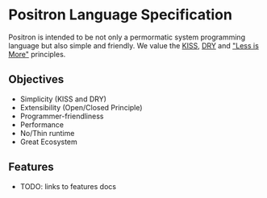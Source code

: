 Positron Language Specification
===============================

Positron is intended to be not only a permormatic system programming language but also simple and friendly. We value the [KISS](http://en.wikipedia.org/wiki/KISS_principle), [DRY](http://en.wikipedia.org/wiki/Don't_repeat_yourself) and ["Less is More"](http://en.wikipedia.org/wiki/Less_is_more) principles.

Objectives
----------

* Simplicity (KISS and DRY)
* Extensibility (Open/Closed Principle)
* Programmer-friendliness
* Performance
* No/Thin runtime
* Great Ecosystem

Features
--------

* TODO: links to features docs
